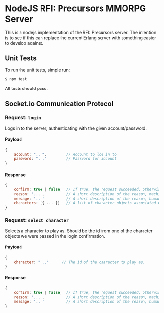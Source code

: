 # NodeJS RFI: Precursors MMORPG Server

This is a nodejs implementation of the RFI: Precursors server. The intention is to see if this can replace the current
Erlang server with something easier to develop against.

## Unit Tests

To run the unit tests, simple run:

```bash
$ npm test
```

All tests should pass.

## Socket.io Communication Protocol

### Request: `login`

Logs in to the server, authenticating with the given account/password.

#### Payload

```javascript
{
    account: "...",         // Account to log in to
    password: "..."         // Password for account
}
```

#### Response

```javascript
{
    confirm: true | false,  // If true, the request succeeded, otherwise it failed for the reason specified.
    reason: '...',          // A short description of the reason, machine-usable. (Only if `confirm: false`.)
    message: '...'          // A short description of the reason, human-readable. (Only if `confirm: false`.)
    characters: [{ ... }]   // A list of character objects associated with the account. (Only if `confirm: true`.)
}
```

### Request: `select character`

Selects a character to play as. Should be the id from one of the character objects we were passed in the login 
confirmation.

#### Payload

```javascript
{
    character: "..."      // The id of the character to play as.
}
```

#### Response

```javascript
{
    confirm: true | false,  // If true, the request succeeded, otherwise it failed for the reason specified.
    reason: '...',          // A short description of the reason, machine-usable. (Only if `confirm: false`.)
    message: '...'          // A short description of the reason, human-readable. (Only if `confirm: false`.)
}
```
